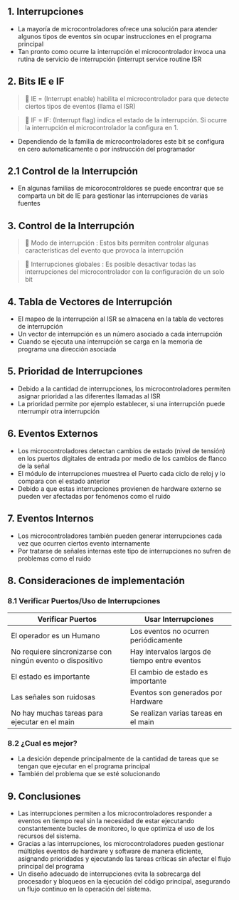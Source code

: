 ## 1. Interrupciones

- La mayoría de microcontroladores ofrece una solución para atender algunos tipos de eventos sin ocupar instrucciones en el programa principal
- Tan pronto como ocurre la interrupción el microcontrolador invoca una rutina de servicio de interrupción (interrupt service routine ISR

## 2. Bits IE e IF

>  🔑 IE = (Interrupt enable) habilita el microcontrolador para que detecte ciertos tipos de eventos (llama el ISR)

>  🔑 IF = IF: (Interrupt flag) indica el estado de la interrupción. Si ocurre la interrupción el microcontrolador la configura en 1.

- Dependiendo de la familia de microcontroladores este bit se configura en cero automaticamente o por instrucción del programador

## 2.1 Control de la Interrupción

- En algunas familias de micorocontroldores se puede encontrar que se comparta un bit de IE para gestionar las interrupciones de varias fuentes

## 3. Control de la Interrupción

>  🔑 Modo de interrupción : Estos bits permiten controlar algunas características del evento que provoca la interrupción

>  🔑 Interrupciones globales : Es posible desactivar todas las interrupciones del microcontrolador con la configuración de un solo bit

## 4. Tabla de Vectores de Interrupción

- El mapeo de la interrupción al ISR se almacena en la tabla de vectores de interrupción
- Un vector de interrupción es un número asociado a cada interrupción
- Cuando se ejecuta una interrupción se carga en la memoria de programa una dirección asociada

## 5. Prioridad de Interrupciones 

- Debido a la cantidad de interrupciones, los microcontroladores permiten asignar prioridad a las diferentes llamadas al ISR
- La prioridad permite por ejemplo establecer, si una interrupción puede nterrumpir otra interrupción

## 6. Eventos Externos

- Los microcontroladores detectan cambios de estado (nivel de tensión) en los puertos digitales de entrada por medio de los cambios de flanco de la señal
- El módulo de interrupciones muestrea el Puerto cada ciclo de reloj y lo compara con el estado anterior 
- Debido a que estas interrupciones provienen de hardware externo se pueden ver afectadas por fenómenos como el ruido

## 7. Eventos Internos

- Los microcontroladores también pueden generar interrupciones cada vez que ocurren ciertos evento internamente
- Por tratarse de señales internas este tipo de interrupciones no sufren de problemas como el ruido

## 8. Consideraciones de implementación 
### 8.1 Verificar Puertos/Uso de Interrupciones

| Verificar Puertos                                          | Usar Interrupciones                           |
|------------------------------------------------------------|-----------------------------------------------|
| El operador es un Humano                                   | Los eventos no ocurren periódicamente         |
| No requiere sincronizarse con ningún  evento o dispositivo | Hay intervalos largos de tiempo entre eventos |
| El estado es importante                                    | El cambio de estado es importante             |
| Las señales son ruidosas                                   | Eventos son generados por Hardware            |
|       No hay muchas tareas para ejecutar  en el main       |      Se realizan varias tareas en el main     |

### 8.2 ¿Cual es mejor?

- La desición depende principalmente de la cantidad de tareas que se tengan que ejecutar en el programa principal
- También del problema que se esté solucionando

## 9. Conclusiones
 
- Las interrupciones permiten a los microcontroladores responder a eventos en tiempo real sin la necesidad de estar ejecutando constantemente 
bucles de monitoreo, lo que optimiza el uso de los recursos del sistema.
- Gracias a las interrupciones, los microcontroladores pueden gestionar múltiples eventos de hardware y software de manera eficiente, asignando
prioridades y ejecutando las tareas críticas sin afectar el flujo principal del programa
- Un diseño adecuado de interrupciones evita la sobrecarga del procesador y bloqueos en la ejecución del código principal, asegurando un flujo continuo en la operación del sistema.

